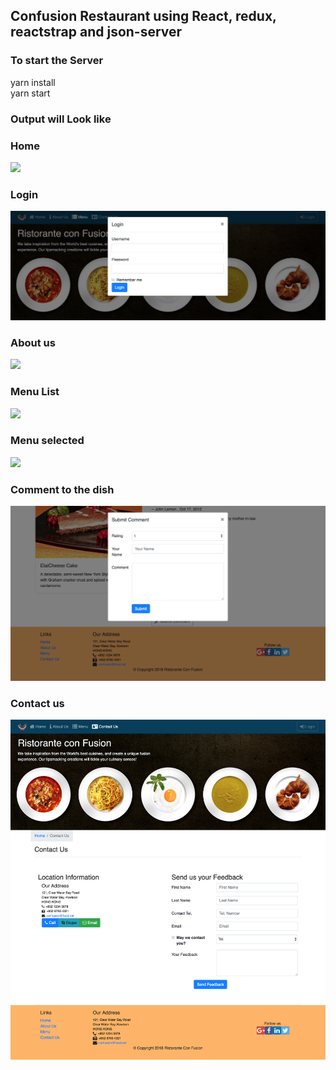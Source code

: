 ## Confusion Restaurant using React, redux, reactstrap and json-server

### To start the Server
  yarn install <br/>
  yarn start
  
### Output will Look like

<h3>Home</h3>
<img src='https://github.com/BirlaPrasoon/RestauranteConfusion/raw/master/snapshots/Home.png'/>
<br/>  

<h3>Login</h3>
<img src='https://github.com/BirlaPrasoon/RestauranteConfusion/raw/master/snapshots/login.png'/>
<br/> 

<h3>About us</h3>
<img src='https://github.com/BirlaPrasoon/RestauranteConfusion/raw/master/snapshots/aboutUs.png'/>
<br/> 

<h3>Menu List</h3>
<img src='https://github.com/BirlaPrasoon/RestauranteConfusion/raw/master/snapshots/screencapture-localhost-3000-menu-2018-07-08-10_53_23.png'/>
<br/> 

<h3>Menu selected</h3>
<img src='https://github.com/BirlaPrasoon/RestauranteConfusion/raw/master/snapshots/menuList.png'/>
<br/> 

<h3>Comment to the dish</h3>
<img src='https://github.com/BirlaPrasoon/RestauranteConfusion/raw/master/snapshots/comments.png'/>
<br/> 

<h3>Contact us</h3>
<img src='https://github.com/BirlaPrasoon/RestauranteConfusion/raw/master/snapshots/contactUs.png'/>
<br/> 
  



